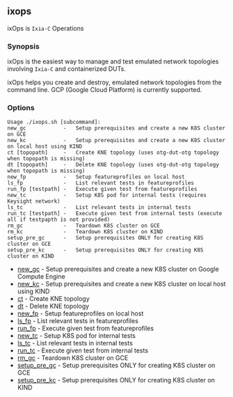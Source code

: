 ## ixops

ixOps is `Ixia-C` Operations

### Synopsis

ixOps is the easiest way to manage and test emulated network topologies involving `Ixia-C` and containerized DUTs.

ixOps helps you create and destroy, emulated network topologies from the command line. GCP (Google Cloud Platform) is currently supported.

### Options

```
Usage ./ixops.sh [subcommand]:
new_gc            -   Setup prerequisites and create a new K8S cluster on GCE
new_kc            -   Setup prerequisites and create a new K8S cluster on local host using KIND
ct [topopath]     -   Create KNE topology (uses otg-dut-otg topology when topopath is missing)
dt [topopath]     -   Delete KNE topology (uses otg-dut-otg topology when topopath is missing)
new_fp            -   Setup featureprofiles on local host
ls_fp             -   List relevant tests in featureprofiles
run_fp [testpath] -   Execute given test from featureprofiles
new_tc            -   Setup K8S pod for internal tests (requires Keysight network)
ls_tc             -   List relevant tests in internal tests
run_tc [testpath] -   Execute given test from internal tests (execute all if testpapth is not provided)
rm_gc             -   Teardown K8S cluster on GCE
rm_kc             -   Teardown K8S cluster on KIND
setup_pre_gc      -   Setup prerequisites ONLY for creating K8S cluster on GCE
setup_pre_kc      -   Setup prerequisites ONLY for creating K8S cluster on KIND
```

* [new_gc](new_gc.md) - Setup prerequisites and create a new K8S cluster on Google Compute Engine
* [new_kc](new_kc.md) - Setup prerequisites and create a new K8S cluster on local host using KIND
* [ct](ct.md) - Create KNE topology 
* [dt](dt.md) - Delete KNE topology
* [new_fp](new_fp.md) - Setup featureprofiles on local host
* [ls_fp](ls_fp.md) - List relevant tests in featureprofiles
* [run_fp](run_fp.md) - Execute given test from featureprofiles
* [new_tc](new_tc.md) - Setup K8S pod for internal tests
* [ls_tc](ls_tc.md) - List relevant tests in internal tests
* [run_tc](run_tc.md) - Execute given test from internal tests
* [rm_gc](rm_gc.md) - Teardown K8S cluster on GCE
* [setup_pre_gc](setup_pre_gc.md) - Setup prerequisites ONLY for creating K8S cluster on GCE
* [setup_pre_kc](setup_pre_kc.md) - Setup prerequisites ONLY for creating K8S cluster on KIND


